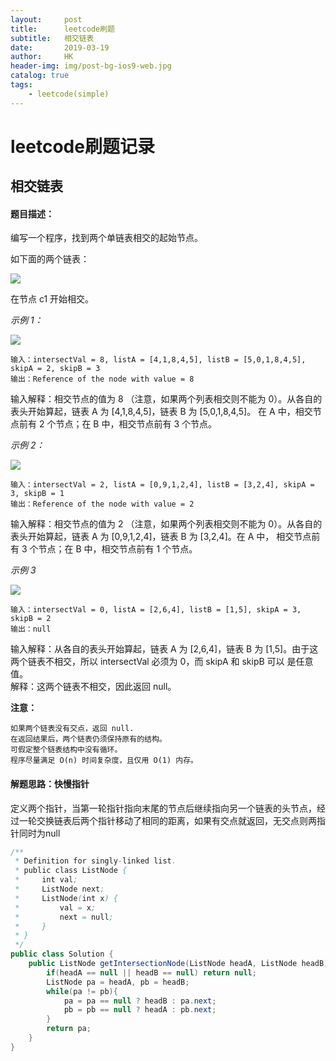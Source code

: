 ```yaml
---
layout:     post
title:      leetcode刷题
subtitle:   相交链表
date:       2019-03-19
author:     HK
header-img: img/post-bg-ios9-web.jpg
catalog: true
tags:
    - leetcode(simple)
---
```

# leetcode刷题记录
## 相交链表

#### 题目描述：
编写一个程序，找到两个单链表相交的起始节点。

如下面的两个链表：

![](https://assets.leetcode-cn.com/aliyun-lc-upload/uploads/2018/12/14/160_statement.png)

在节点 c1 开始相交。

 

*示例 1：*

![](https://assets.leetcode-cn.com/aliyun-lc-upload/uploads/2018/12/14/160_example_1.png)

    输入：intersectVal = 8, listA = [4,1,8,4,5], listB = [5,0,1,8,4,5], skipA = 2, skipB = 3
    输出：Reference of the node with value = 8
输入解释：相交节点的值为 8 （注意，如果两个列表相交则不能为 0）。从各自的表头开始算起，链表 A 为 [4,1,8,4,5]，链表 B 为 [5,0,1,8,4,5]。
在 A 中，相交节点前有 2 个节点；在 B 中，相交节点前有 3 个节点。
 

*示例 2：*

![](https://assets.leetcode.com/uploads/2018/12/13/160_example_2.png)

    输入：intersectVal = 2, listA = [0,9,1,2,4], listB = [3,2,4], skipA = 3, skipB = 1
    输出：Reference of the node with value = 2
输入解释：相交节点的值为 2 （注意，如果两个列表相交则不能为 0）。从各自的表头开始算起，链表 A 为 [0,9,1,2,4]，链表 B 为 [3,2,4]。在 A 中，
相交节点前有 3 个节点；在 B 中，相交节点前有 1 个节点。
 

*示例 3*

![](https://assets.leetcode-cn.com/aliyun-lc-upload/uploads/2018/12/14/160_example_3.png)

    输入：intersectVal = 0, listA = [2,6,4], listB = [1,5], skipA = 3, skipB = 2
    输出：null
输入解释：从各自的表头开始算起，链表 A 为 [2,6,4]，链表 B 为 [1,5]。由于这两个链表不相交，所以 intersectVal 必须为 0，而 skipA 和 skipB 可以
是任意值。<br>
解释：这两个链表不相交，因此返回 null。
 

**注意：**

    如果两个链表没有交点，返回 null.
    在返回结果后，两个链表仍须保持原有的结构。
    可假定整个链表结构中没有循环。
    程序尽量满足 O(n) 时间复杂度，且仅用 O(1) 内存。
    
#### 解题思路：快慢指针
定义两个指针，当第一轮指针指向末尾的节点后继续指向另一个链表的头节点，经过一轮交换链表后两个指针移动了相同的距离，如果有交点就返回，无交点则两指针同时为null
```java
/**
 * Definition for singly-linked list.
 * public class ListNode {
 *     int val;
 *     ListNode next;
 *     ListNode(int x) {
 *         val = x;
 *         next = null;
 *     }
 * }
 */
public class Solution {
    public ListNode getIntersectionNode(ListNode headA, ListNode headB) {
        if(headA == null || headB == null) return null;
        ListNode pa = headA, pb = headB;
        while(pa != pb){
            pa = pa == null ? headB : pa.next;
            pb = pb == null ? headA : pb.next; 
        }
        return pa;
    }
}
```
